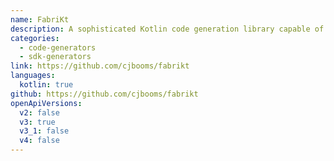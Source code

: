 ```yaml
---
name: FabriKt
description: A sophisticated Kotlin code generation library capable of generating Jackson-annotated data classes, Spring Controller interfaces, and fault-tolerant OkHttp clients. Written in Kotlin, this library programatically generates code and is capable of handling advanced OpenApi3 specification features such as polymorphism.
categories:
  - code-generators
  - sdk-generators
link: https://github.com/cjbooms/fabrikt
languages:
  kotlin: true
github: https://github.com/cjbooms/fabrikt
openApiVersions:
  v2: false
  v3: true
  v3_1: false
  v4: false
---
```

